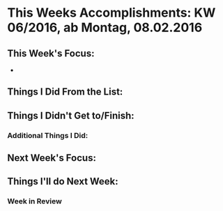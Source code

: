 # This Weeks Accomplishments: KW 06/2016, ab Montag, 08.02.2016

## This Week's Focus:
* 

## Things I Did From the List:



## Things I Didn't Get to/Finish:



### Additional Things I Did:




## Next Week's Focus: 




## Things I'll do Next Week:




### Week in Review
